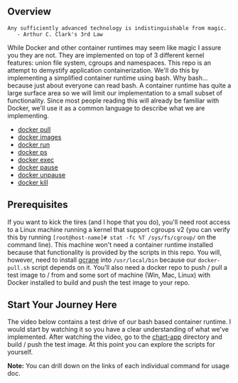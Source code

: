 ## Overview 
```
Any sufficiently advanced technology is indistinguishable from magic.
   - Arthur C. Clark's 3rd Law
```

While Docker and other container runtimes may seem like magic I assure you they are not.  They are implemented on top of 3 different kernel features: union file system, cgroups and namespaces. This repo is an attempt to demystify application containerization.  We'll do this by implementing a simplified container runtime using bash.  Why bash... because just about everyone can read bash.  A container runtime has quite a large surface area so we will limit our implementation to a small subset of functionality. Since most people reading this will already be familiar with Docker, we'll use it as a common language to describe what we are implementing.

* [docker pull](/doc/README.md#docker-pull)
* [docker images](/doc/README.md#docker-images)
* [docker run](/doc/README.md#docker-run)
* [docker ps](/doc/README.md#docker-ps)
* [docker exec](/doc/README.md#docker-exec)
* [docker pause](/doc/README.md#docker-pause)
* [docker unpause](/doc/README.md#docker-unpause)
* [docker kill](/doc/README.md#docker-kill)
 
## Prerequisites
If you want to kick the tires (and I hope that you do), you'll need root access to a Linux machine running a kernel that support cgroups v2 (you can verify this by running `[root@host-name]# stat -fc %T /sys/fs/cgroup/` on the command line). This machine won't need a container runtime installed because that functionality is provided by the scripts in this repo. You will, however, need to install [gcrane](https://github.com/google/go-containerregistry/blob/main/cmd/gcrane/README.md) into `/usr/local/bin` because our `docker-pull.sh` script depends on it.  You'll also need a docker repo to push / pull a test image to / from and some sort of machine (Win, Mac, Linux) with Docker installed to build and push the test image to your repo.

## Start Your Journey Here
The video below contains a test drive of our bash based container runtime.  I would start by watching it so you have a clear understanding of what we've implemented. After watching the video, go to the [chart-app](/chart-app/README.md) directory and build / push the test image.  At this point you can explore the scripts for yourself.  
<p> </p>

__Note:__ You can drill down on the links of each individual command for usage doc.
